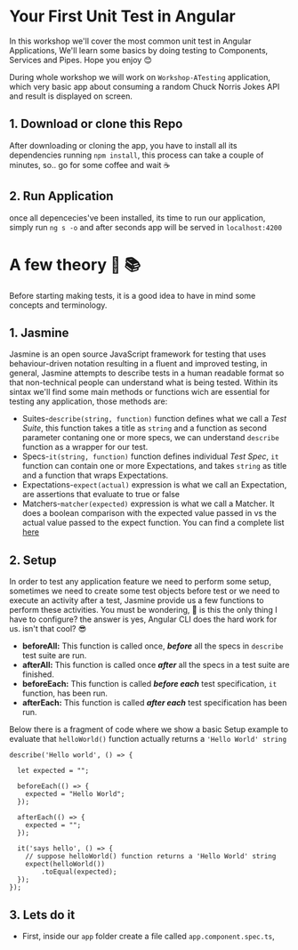# Your First Unit Test in Angular

In this workshop we'll cover the most common unit test in Angular Applications, We'll learn some basics by doing testing to Components, Services and Pipes. Hope you enjoy :blush:

During whole workshop we will work on  `Workshop-ATesting` application, which very basic app about consuming a random Chuck Norris Jokes API and result is displayed on screen.

## 1. Download or clone this Repo

After downloading or cloning the app, you have to install all its dependencies running `npm install`, this process can take a couple of minutes, so.. go for some coffee and wait :coffee:

## 2. Run Application

once all depencecies've been installed, its time to run our application, simply run `ng s -o` and after seconds app will be served in `localhost:4200`

# A few theory :book: :books:
Before starting making tests, it is a good idea to have in mind some concepts and terminology.

## 1. Jasmine
Jasmine is an open source JavaScript framework for testing  that uses behaviour-driven notation resulting in a fluent and improved testing, in general, Jasmine attempts to describe tests in a human readable format so that non-technical people can understand what is being tested.
Within its sintax we'll find some main methods or functions wich are essential for testing any application, those methods are:

- Suites-`describe(string, function)` function defines what we call a <i>Test Suite</i>, this function takes a title as `string` and a function as second parameter contaning one or more specs, we can understand `describe` function as a wrapper for our test.  
- Specs-`it(string, function)` function defines individual <i>Test Spec</i>, `it` function can contain one or more Expectations, and takes `string` as title and a function that wraps Expectations.
- Expectations-`expect(actual)` expression is what we call an Expectation, are assertions that evaluate to true or false
- Matchers-`matcher(expected)` expression is what we call a Matcher. It does a boolean comparison with the expected value passed in vs the actual value passed to the expect function. You can find a complete list [here](https://github.com/JamieMason/Jasmine-Matchers#matchers)

## 2. Setup
In order to test any application feature we need to perform some setup, sometimes we need to create some test objects before test or we need to execute an activity after a test, Jasmine provide us a few functions to perform these activities.
You must be wondering, :thinking: is this the only thing I have to configure? the answer is yes, Angular CLI does the hard work for us. isn't that cool? :sunglasses:
- <b>beforeAll:</b> This function is called once, <i><b>before</b></i> all the specs in `describe` test suite are run.
- <b>afterAll:</b> This function is called once <i><b>after</b></i> all the specs in a test suite are finished.
- <b>beforeEach:</b> This function is called <i><b>before each</b></i> test specification, `it` function, has been run.
- <b>afterEach:</b> This function is called <i><b>after each</b></i> test specification has been run.

Below there is a fragment of code where we show a basic Setup example to evaluate that `helloWorld()` function actually returns a `'Hello World' string`

```
describe('Hello world', () => {

  let expected = "";

  beforeEach(() => {
    expected = "Hello World";
  });

  afterEach(() => {
    expected = "";
  });

  it('says hello', () => {
	// suppose helloWorld() function returns a 'Hello World' string
    expect(helloWorld())
        .toEqual(expected);
  });
});

```

## 3. Lets do it
- First, inside our `app` folder create a file called `app.component.spec.ts`, 